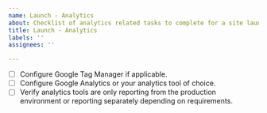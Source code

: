 ```yaml
---
name: Launch - Analytics
about: Checklist of analytics related tasks to complete for a site launch.
title: Launch - Analytics
labels: ''
assignees: ''

---
```


<!-- Please check off line-items as they are completed and leave notes if necessary. -->
<!-- If an item is not relevant to this project, [strike it out](https://docs.github.com/en/github/writing-on-github/basic-writing-and-formatting-syntax#styling-text) -->
<!-- (e.g. `~~Not relevant item~~`) or remove it. If child tickets are created for -->
<!-- any line-item, please update this description to include references to them. -->

- [ ] Configure Google Tag Manager if applicable.
- [ ] Configure Google Analytics or your analytics tool of choice.
- [ ] Verify analytics tools are only reporting from the production environment or reporting separately depending on requirements.
